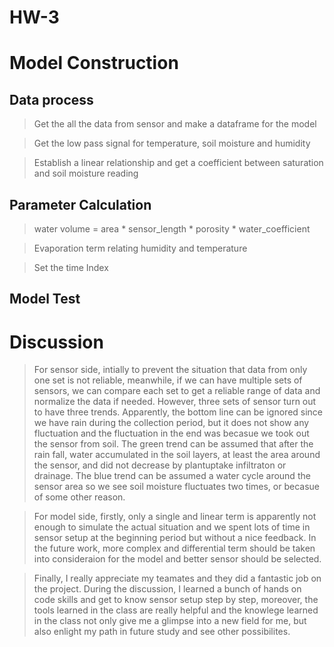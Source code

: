 # HW-3
Model Construction
====================
Data process
---------------------

> Get the all the data from sensor and make a dataframe for the model

> Get the low pass signal for temperature, soil moisture and humidity

> Establish a linear relationship and get a coefficient between saturation and soil moisture reading

Parameter Calculation
---------------------

> water volume = area * sensor_length * porosity * water_coefficient

> Evaporation term relating humidity and temperature

> Set the time Index

Model Test
---------------------

Discussion
====================

> For sensor side, intially to prevent the situation that data from only one set is not reliable, meanwhile, if we can have multiple sets of sensors, we can compare each set to get a reliable range of data and normalize the data if needed. However, three sets of sensor turn out to have three trends. Apparently, the bottom line can be ignored since we have rain during the collection period, but it does not show any fluctuation and the fluctuation in the end was becasue we took out the sensor from soil. The green trend can be assumed that after the rain fall, water accumulated in the soil layers, at least the area around the sensor, and did not decrease by plantuptake infiltraton or drainage. The blue trend can be assumed a water cycle around the sensor area so we see soil moisture fluctuates two times, or becasue of some other reason.

> For model side, firstly, only a single and linear term is apparently not enough to simulate the actual situation and we spent lots of time in sensor setup at the beginning period but without a nice feedback. In the future work, more complex and differential term should be taken into consideraion for the model and better sensor should be selected.

> Finally, I really appreciate my teamates and they did a fantastic job on the project. During the discussion, I learned a bunch of hands on code skills and get to know sensor setup step by step, moreover, the tools learned in the class are really helpful and the knowlege learned in the class not only give me a glimpse into a new field for me, but also enlight my path in future study and see other possibilites.
